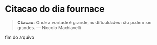 # Citacao do dia fournace

> **Citacao:** Onde a vontade é grande, as dificuldades não podem ser grandes. — Niccolo Machiavelli

fim do arquivo